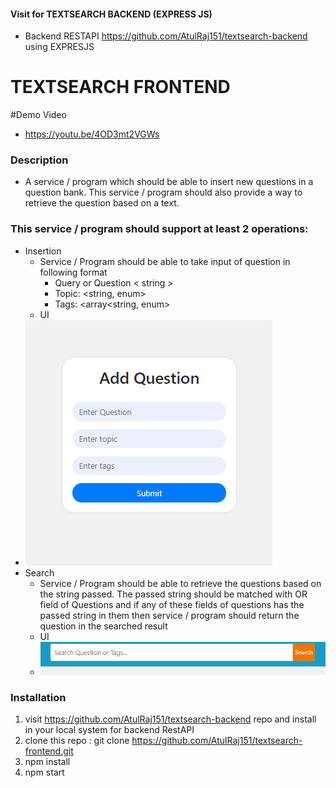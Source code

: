 #### Visit for TEXTSEARCH BACKEND (EXPRESS JS)
- Backend RESTAPI  https://github.com/AtulRaj151/textsearch-backend using EXPRESJS

# TEXTSEARCH FRONTEND

#Demo Video

 - https://youtu.be/4OD3mt2VGWs

### Description
- A service / program which should be able to insert new questions in a question
bank. This service / program should also provide a way to retrieve the question based
on a text.

### This service / program should support at least 2 operations:
- Insertion
    - Service / Program should be able to take input of question in following format
      - Query or Question < string > 
      - Topic: <string, enum>
      - Tags: <array<string, enum>
    - UI
- ![alt text](https://github.com/AtulRaj151/textsearch-frontend/blob/master/src/assets/images/insert.PNG)
- Search
  - Service / Program should be able to retrieve the questions based on the string passed.
The passed string should be matched with <Query> OR <Tags> field of Questions and
if any of these fields of questions has the passed string in them then service / program
should return the question in the searched result
   - UI
    - ![alt text](https://github.com/AtulRaj151/textsearch-frontend/blob/master/src/assets/images/search.PNG)

### Installation
1. visit  https://github.com/AtulRaj151/textsearch-backend  repo and install in your local system for backend RestAPI
2. clone this repo : git clone https://github.com/AtulRaj151/textsearch-frontend.git
3.  npm install
4.  npm start
